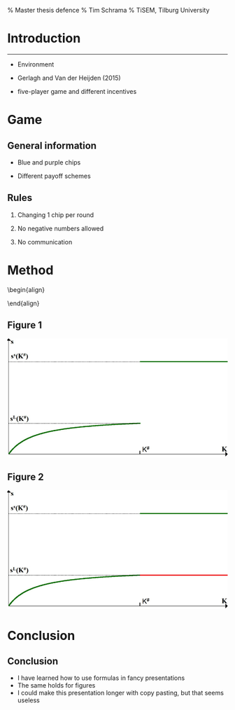 % Master thesis defence
% Tim Schrama
% TiSEM, Tilburg University



Introduction
================

----------
- Environment

- Gerlagh and Van der Heijden (2015)
 
- five-player game and different incentives

Game
====

General information
---------------------------

- Blue and purple chips

- Different payoff schemes

Rules
---------
1. Changing 1 chip per round

2. No negative numbers allowed

3. No communication

Method
======

\begin{align}

\end{align}



Figure 1
---------

![Graph 1](graph1.png)

Figure 2
--------

![Graph 2](graph2.png)

Conclusion
=============

Conclusion
---------------

- I have learned how to use formulas in fancy presentations
- The same holds for figures
- I could make this presentation longer with copy pasting, but that seems useless
